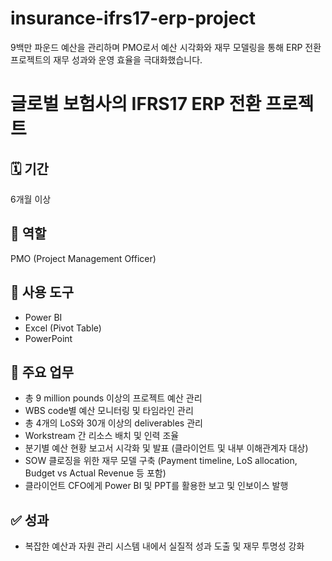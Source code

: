 # insurance-ifrs17-erp-project
9백만 파운드 예산을 관리하며 PMO로서 예산 시각화와 재무 모델링을 통해 ERP 전환 프로젝트의 재무 성과와 운영 효율을 극대화했습니다.

# 글로벌 보험사의 IFRS17 ERP 전환 프로젝트

## 🗓 기간
6개월 이상

## 🧩 역할
PMO (Project Management Officer)

## 🧰 사용 도구
- Power BI
- Excel (Pivot Table)
- PowerPoint

## 📌 주요 업무
- 총 9 million pounds 이상의 프로젝트 예산 관리
- WBS code별 예산 모니터링 및 타임라인 관리
- 총 4개의 LoS와 30개 이상의 deliverables 관리
- Workstream 간 리소스 배치 및 인력 조율
- 분기별 예산 현황 보고서 시각화 및 발표 (클라이언트 및 내부 이해관계자 대상)
- SOW 클로징을 위한 재무 모델 구축 (Payment timeline, LoS allocation, Budget vs Actual Revenue 등 포함)
- 클라이언트 CFO에게 Power BI 및 PPT를 활용한 보고 및 인보이스 발행

## ✅ 성과
- 복잡한 예산과 자원 관리 시스템 내에서 실질적 성과 도출 및 재무 투명성 강화
